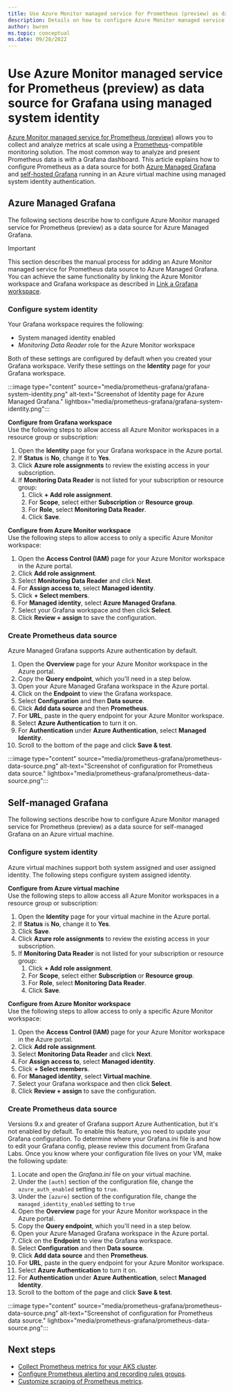 ```yaml
---
title: Use Azure Monitor managed service for Prometheus (preview) as data source for Grafana
description: Details on how to configure Azure Monitor managed service for Prometheus (preview) as data source for both Azure Managed Grafana and self-hosted Grafana in an Azure virtual machine.
author: bwren 
ms.topic: conceptual
ms.date: 09/28/2022
---
```


# Use Azure Monitor managed service for Prometheus (preview) as data source for Grafana using managed system identity 

[Azure Monitor managed service for Prometheus (preview)](prometheus-metrics-overview.md) allows you to collect and analyze metrics at scale using a [Prometheus](https://aka.ms/azureprometheus-promio)-compatible monitoring solution. The most common way to analyze and present Prometheus data is with a Grafana dashboard. This article explains how to configure Prometheus as a data source for both [Azure Managed Grafana](../../managed-grafana/overview.md) and [self-hosted Grafana](https://grafana.com/) running in an Azure virtual machine using managed system identity authentication.


## Azure Managed Grafana 
The following sections describe how to configure Azure Monitor managed service for Prometheus (preview) as a data source for Azure Managed Grafana.

> [!IMPORTANT]
> This section describes the manual process for adding an Azure Monitor managed service for Prometheus data source to Azure Managed Grafana. You can achieve the same functionality by linking the Azure Monitor workspace and Grafana workspace as described in [Link a Grafana workspace](azure-monitor-workspace-overview.md#link-a-grafana-workspace).

### Configure system identity
Your Grafana workspace requires the following:

- System managed identity enabled
- *Monitoring Data Reader* role for the Azure Monitor workspace

Both of these settings are configured by default when you created your Grafana workspace. Verify these settings on the **Identity** page for your Grafana workspace.

:::image type="content" source="media/prometheus-grafana/grafana-system-identity.png" alt-text="Screenshot of Identity page for Azure Managed Grafana." lightbox="media/prometheus-grafana/grafana-system-identity.png":::


**Configure from Grafana workspace**<br>
Use the following steps to allow access all Azure Monitor workspaces in a resource group or subscription:

1. Open the **Identity** page for your Grafana workspace in the Azure portal.
2. If **Status** is **No**, change it to **Yes**.
3. Click **Azure role assignments** to review the existing access in your subscription.
4. If **Monitoring Data Reader** is not listed for your subscription or resource group:
   1. Click **+ Add role assignment**. 
   2. For **Scope**, select either **Subscription** or **Resource group**.
   3. For **Role**, select **Monitoring Data Reader**.
   4. Click **Save**.


**Configure from Azure Monitor workspace**<br>
Use the following steps to allow access to only a specific Azure Monitor workspace:

1. Open the **Access Control (IAM)** page for your Azure Monitor workspace in the Azure portal.
2. Click **Add role assignment**.
3. Select **Monitoring Data Reader** and click **Next**.
4. For **Assign access to**, select **Managed identity**.
5. Click **+ Select members**.
6. For **Managed identity**, select **Azure Managed Grafana**.
7. Select your Grafana workspace and then click **Select**.
8. Click **Review + assign** to save the configuration.

### Create Prometheus data source

Azure Managed Grafana supports Azure authentication by default.

1. Open the **Overview** page for your Azure Monitor workspace in the Azure portal.
2. Copy the **Query endpoint**, which you'll need in a step below.
3. Open your Azure Managed Grafana workspace in the Azure portal.
4. Click on the **Endpoint** to view the Grafana workspace.
5. Select **Configuration** and then **Data source**.
6. Click **Add data source** and then **Prometheus**.
7. For **URL**,  paste in the query endpoint for your Azure Monitor workspace.
8. Select **Azure Authentication** to turn it on.
9. For **Authentication** under **Azure Authentication**, select **Managed Identity**.
10. Scroll to the bottom of the page and click **Save & test**.

:::image type="content" source="media/prometheus-grafana/prometheus-data-source.png" alt-text="Screenshot of configuration for Prometheus data source." lightbox="media/prometheus-grafana/prometheus-data-source.png":::


## Self-managed Grafana
The following sections describe how to configure Azure Monitor managed service for Prometheus (preview) as a data source for self-managed Grafana on an Azure virtual machine.
### Configure system identity
Azure virtual machines support both system assigned and user assigned identity. The following steps configure system assigned identity.

**Configure from Azure virtual machine**<br>
Use the following steps to allow access all Azure Monitor workspaces in a resource group or subscription:

1. Open the **Identity** page for your virtual machine in the Azure portal.
1. If **Status** is **No**, change it to **Yes**.
1. Click **Save**.
1. Click **Azure role assignments** to review the existing access in your subscription.
1. If **Monitoring Data Reader** is not listed for your subscription or resource group:
   1. Click **+ Add role assignment**. 
   1. For **Scope**, select either **Subscription** or **Resource group**.
   1. For **Role**, select **Monitoring Data Reader**.
   1. Click **Save**.

**Configure from Azure Monitor workspace**<br>
Use the following steps to allow access to only a specific Azure Monitor workspace:

1. Open the **Access Control (IAM)** page for your Azure Monitor workspace in the Azure portal.
2. Click **Add role assignment**.
3. Select **Monitoring Data Reader** and click **Next**.
4. For **Assign access to**, select **Managed identity**.
5. Click **+ Select members**.
6. For **Managed identity**, select **Virtual machine**.
7. Select your Grafana workspace and then click **Select**.
8. Click **Review + assign** to save the configuration.




### Create Prometheus data source

Versions 9.x and greater of Grafana support Azure Authentication, but it's not enabled by default. To enable this feature, you need to update your Grafana configuration. To determine where your Grafana.ini file is and how to edit your Grafana config, please review this document from Grafana Labs. Once you know where your configuration file lives on your VM, make the following update:


1. Locate and open the *Grafana.ini* file on your virtual machine.
2. Under the `[auth]` section of the configuration file, change the `azure_auth_enabled` setting to `true`.
3. Under the `[azure]` section of the configuration file, change the `managed_identity_enabled` setting to `true`
4. Open the **Overview** page for your Azure Monitor workspace in the Azure portal.
5. Copy the **Query endpoint**, which you'll need in a step below.
6. Open your Azure Managed Grafana workspace in the Azure portal.
7. Click on the **Endpoint** to view the Grafana workspace.
8. Select **Configuration** and then **Data source**.
9. Click **Add data source** and then **Prometheus**.
10. For **URL**,  paste in the query endpoint for your Azure Monitor workspace.
11. Select **Azure Authentication** to turn it on.
12. For **Authentication** under **Azure Authentication**, select **Managed Identity**.
13. Scroll to the bottom of the page and click **Save & test**.

:::image type="content" source="media/prometheus-grafana/prometheus-data-source.png" alt-text="Screenshot of configuration for Prometheus data source." lightbox="media/prometheus-grafana/prometheus-data-source.png":::



## Next steps

- [Collect Prometheus metrics for your AKS cluster](../essentials/prometheus-metrics-enable.md).
- [Configure Prometheus alerting and recording rules groups](prometheus-rule-groups.md).
- [Customize scraping of Prometheus metrics](prometheus-metrics-scrape-configuration.md).
